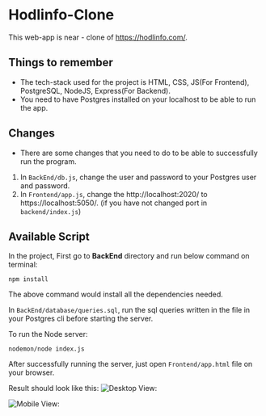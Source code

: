 # Hodlinfo-Clone

This web-app is near - clone of https://hodlinfo.com/.

## Things to remember

- The tech-stack used for the project is HTML, CSS, JS(For Frontend),
  PostgreSQL, NodeJS, Express(For Backend).
- You need to have Postgres installed on your localhost to be able to
  run the app.

## Changes

- There are some changes that you need to do to be able to successfully
  run the program.

1.  In `BackEnd/db.js`, change the user and password to your Postgres
    user and password.
2.  In `Frontend/app.js`, change the http://localhost:2020/ to https://localhost:5050/. (if you have not changed port in `backend/index.js`)

## Available Script

In the project, First go to **BackEnd** directory and run below command on terminal:

    npm install

The above command would install all the dependencies needed.

In `BackEnd/database/queries.sql`, run the sql queries written in the file in your Postgres cli before starting the server.

To run the Node server:

    nodemon/node index.js

After successfully running the server, just open `Frontend/app.html` file on your browser.

Result should look like this:
![Desktop View:](https://drive.google.com/file/d/1qEezqdyXqf3FvJ39ZoViSeg_LV70p-y9/view?usp=sharing)

![Mobile View:](https://drive.google.com/file/d/1T1Sa9pBFfyWb8iRIX0E1zuo3KY7X2uiU/view?usp=sharing)
